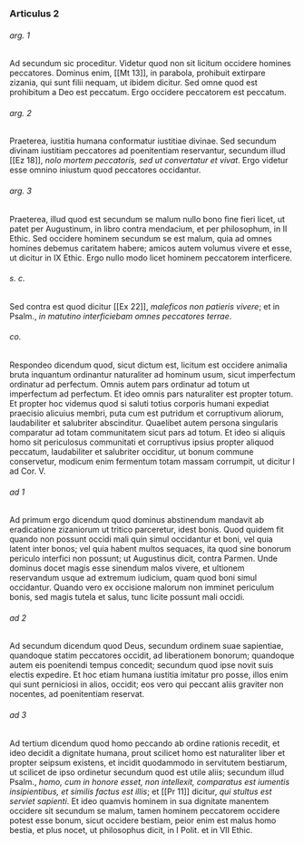 ### Articulus 2

###### arg. 1
Ad secundum sic proceditur. Videtur quod non sit licitum occidere homines peccatores. Dominus enim, [[Mt 13]], in parabola, prohibuit extirpare zizania, qui sunt filii nequam, ut ibidem dicitur. Sed omne quod est prohibitum a Deo est peccatum. Ergo occidere peccatorem est peccatum.

###### arg. 2
Praeterea, iustitia humana conformatur iustitiae divinae. Sed secundum divinam iustitiam peccatores ad poenitentiam reservantur, secundum illud [[Ez 18]], *nolo mortem peccatoris, sed ut convertatur et vivat*. Ergo videtur esse omnino iniustum quod peccatores occidantur.

###### arg. 3
Praeterea, illud quod est secundum se malum nullo bono fine fieri licet, ut patet per Augustinum, in libro contra mendacium, et per philosophum, in II Ethic. Sed occidere hominem secundum se est malum, quia ad omnes homines debemus caritatem habere; amicos autem volumus vivere et esse, ut dicitur in IX Ethic. Ergo nullo modo licet hominem peccatorem interficere.

###### s. c.
Sed contra est quod dicitur [[Ex 22]], *maleficos non patieris vivere*; et in Psalm., *in matutino interficiebam omnes peccatores terrae*.

###### co.
Respondeo dicendum quod, sicut dictum est, licitum est occidere animalia bruta inquantum ordinantur naturaliter ad hominum usum, sicut imperfectum ordinatur ad perfectum. Omnis autem pars ordinatur ad totum ut imperfectum ad perfectum. Et ideo omnis pars naturaliter est propter totum. Et propter hoc videmus quod si saluti totius corporis humani expediat praecisio alicuius membri, puta cum est putridum et corruptivum aliorum, laudabiliter et salubriter abscinditur. Quaelibet autem persona singularis comparatur ad totam communitatem sicut pars ad totum. Et ideo si aliquis homo sit periculosus communitati et corruptivus ipsius propter aliquod peccatum, laudabiliter et salubriter occiditur, ut bonum commune conservetur, modicum enim fermentum totam massam corrumpit, ut dicitur I ad Cor. V.

###### ad 1
Ad primum ergo dicendum quod dominus abstinendum mandavit ab eradicatione zizaniorum ut tritico parceretur, idest bonis. Quod quidem fit quando non possunt occidi mali quin simul occidantur et boni, vel quia latent inter bonos; vel quia habent multos sequaces, ita quod sine bonorum periculo interfici non possunt; ut Augustinus dicit, contra Parmen. Unde dominus docet magis esse sinendum malos vivere, et ultionem reservandum usque ad extremum iudicium, quam quod boni simul occidantur. Quando vero ex occisione malorum non imminet periculum bonis, sed magis tutela et salus, tunc licite possunt mali occidi.

###### ad 2
Ad secundum dicendum quod Deus, secundum ordinem suae sapientiae, quandoque statim peccatores occidit, ad liberationem bonorum; quandoque autem eis poenitendi tempus concedit; secundum quod ipse novit suis electis expedire. Et hoc etiam humana iustitia imitatur pro posse, illos enim qui sunt perniciosi in alios, occidit; eos vero qui peccant aliis graviter non nocentes, ad poenitentiam reservat.

###### ad 3
Ad tertium dicendum quod homo peccando ab ordine rationis recedit, et ideo decidit a dignitate humana, prout scilicet homo est naturaliter liber et propter seipsum existens, et incidit quodammodo in servitutem bestiarum, ut scilicet de ipso ordinetur secundum quod est utile aliis; secundum illud Psalm., *homo, cum in honore esset, non intellexit, comparatus est iumentis insipientibus, et similis factus est illis*; et [[Pr 11]] dicitur, *qui stultus est serviet sapienti*. Et ideo quamvis hominem in sua dignitate manentem occidere sit secundum se malum, tamen hominem peccatorem occidere potest esse bonum, sicut occidere bestiam, peior enim est malus homo bestia, et plus nocet, ut philosophus dicit, in I Polit. et in VII Ethic.

